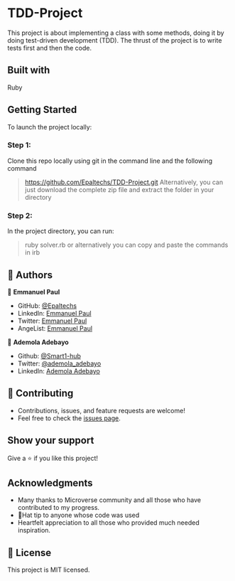 # TDD-Project
This project is about implementing a class with some methods, doing it by doing test-driven development (TDD). The thrust of the project is to write tests first and then the code.

## Built with
Ruby

## Getting Started
To launch the project locally:

### Step 1:
Clone this repo locally using git in the command line and the following command
> https://github.com/Epaltechs/TDD-Project.git
Alternatively, you can just download the complete zip file and extract the folder in your directory

### Step 2:
In the project directory, you can run:
> ruby solver.rb
or alternatively you can copy and paste the commands in
> irb

## 👤 Authors

:bust_in_silhouette: **Emmanuel Paul**
- GitHub: [@Epaltechs](https://github.com/Epaltechs)
- LinkedIn: [Emmanuel Paul](https://www.linkedin.com/in/emmanuel-s-paul)
- Twitter: [Emmanuel Paul](http://twitter.com/@emmapaul247)
- AngeList: [Emmanuel Paul](https://angel.co/u/emmanuel-s-paul)

👤 **Ademola Adebayo**

- Github: [@Smart1-hub](https://github.com/Smart1-hub)
- Twitter: [@ademola_adebayo](https://twitter.com/ademola_adebayo)
- LinkedIn: [Ademola Adebayo](https://www.linkedin.com/in/ademola-adebayo)

## :handshake: Contributing
- Contributions, issues, and feature requests are welcome!
- Feel free to check the [issues page](https://github.com/Epaltechs/TDD-Project/issues).


## Show your support
Give a :star:️ if you like this project!

## Acknowledgments
- Many thanks to Microverse community and all those who have contributed to my progress.
- 🎩Hat tip to anyone whose code was used
- Heartfelt appreciation to all those who provided much needed inspiration.

## :memo: License
This project is MIT licensed.
